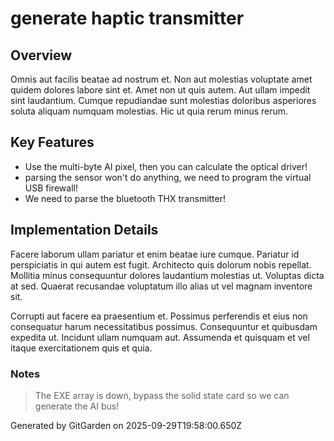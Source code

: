 # generate haptic transmitter

## Overview
Omnis aut facilis beatae ad nostrum et. Non aut molestias voluptate amet quidem dolores labore sint et. Amet non ut quis autem. Aut ullam impedit sint laudantium. Cumque repudiandae sunt molestias doloribus asperiores soluta aliquam numquam molestias. Hic ut quia rerum minus rerum.

## Key Features
- Use the multi-byte AI pixel, then you can calculate the optical driver!
- parsing the sensor won't do anything, we need to program the virtual USB firewall!
- We need to parse the bluetooth THX transmitter!

## Implementation Details
Facere laborum ullam pariatur et enim beatae iure cumque. Pariatur id perspiciatis in qui autem est fugit. Architecto quis dolorum nobis repellat. Mollitia minus consequuntur dolores laudantium molestias ut. Voluptas dicta at sed. Quaerat recusandae voluptatum illo alias ut vel magnam inventore sit.
 Corrupti aut facere ea praesentium et. Possimus perferendis et eius non consequatur harum necessitatibus possimus. Consequuntur et quibusdam expedita ut. Incidunt ullam numquam aut. Assumenda et quisquam et vel itaque exercitationem quis et quia.

### Notes
> The EXE array is down, bypass the solid state card so we can generate the AI bus!

Generated by GitGarden on 2025-09-29T19:58:00.650Z